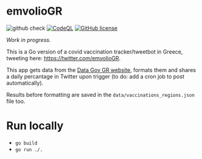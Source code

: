 # emvolioGR

![github check](https://github.com/ipapast/emvolioGR/actions/workflows/go.yml/badge.svg) [![CodeQL](https://github.com/ipapast/emvolioGR/actions/workflows/codeql-analysis.yml/badge.svg)](https://github.com/ipapast/emvolioGR/actions/workflows/codeql-analysis.yml) [![GitHub license](https://img.shields.io/github/license/Naereen/StrapDown.js.svg)](https://github.com/Naereen/StrapDown.js/blob/master/LICENSE)


_Work in progress._

This is a Go version of a covid vaccination tracker/tweetbot in Greece, tweeting here: https://twitter.com/emvolioGR.

This app gets data from the [Data Gov GR website](https://data.gov.gr/datasets/mdg_emvolio/), formats them and shares a daily percantage in Twitter upon trigger (to do: add a cron job to post automatically).

Results before formatting are saved in the `data/vaccinations_regions.json` file too.
# Run locally

- `go build`
- ```go run ./.```
